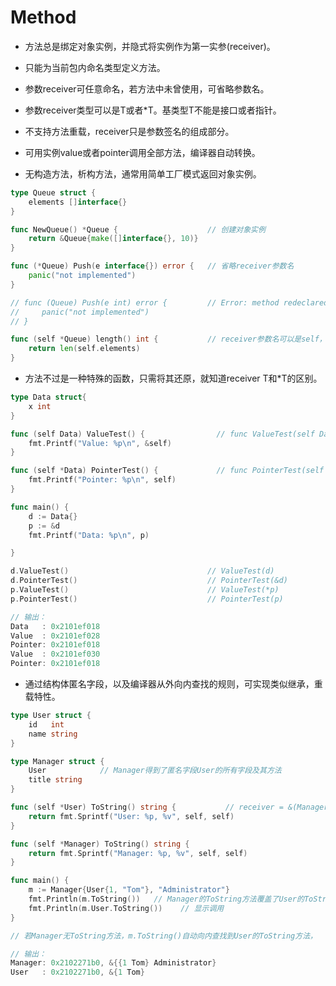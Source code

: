 
Method
=========

- 方法总是绑定对象实例，并隐式将实例作为第一实参(receiver)。

- 只能为当前包内命名类型定义方法。

- 参数receiver可任意命名，若方法中未曾使用，可省略参数名。

- 参数receiver类型可以是T或者*T。基类型T不能是接口或者指针。

- 不支持方法重载，receiver只是参数签名的组成部分。

- 可用实例value或者pointer调用全部方法，编译器自动转换。

- 无构造方法，析构方法，通常用简单工厂模式返回对象实例。

```go
type Queue struct {
    elements []interface{}
}

func NewQueue() *Queue {                    // 创建对象实例
    return &Queue{make([]interface{}, 10)}
}

func (*Queue) Push(e interface{}) error {   // 省略receiver参数名
    panic("not implemented")
}

// func (Queue) Push(e int) error {         // Error: method redeclared: Queue.Push
//     panic("not implemented")
// }

func (self *Queue) length() int {           // receiver参数名可以是self，this或其他
    return len(self.elements)
}
```

- 方法不过是一种特殊的函数，只需将其还原，就知道receiver T和*T的区别。

```go
type Data struct{
    x int
}

func (self Data) ValueTest() {                // func ValueTest(self Data);
    fmt.Printf("Value: %p\n", &self)
}

func (self *Data) PointerTest() {             // func PointerTest(self *Data);
    fmt.Printf("Pointer: %p\n", self)
}

func main() {
    d := Data{}
    p := &d
    fmt.Printf("Data: %p\n", p)

}

d.ValueTest()                               // ValueTest(d)
d.PointerTest()                             // PointerTest(&d)
p.ValueTest()                               // ValueTest(*p)
p.PointerTest()                             // PointerTest(p)

// 输出：
Data   : 0x2101ef018
Value  : 0x2101ef028
Pointer: 0x2101ef018
Value  : 0x2101ef030
Pointer: 0x2101ef018
```

- 通过结构体匿名字段，以及编译器从外向内查找的规则，可实现类似继承，重载特性。

```go
type User struct {
    id   int
    name string
}

type Manager struct {
    User            // Manager得到了匿名字段User的所有字段及其方法
    title string
}

func (self *User) ToString() string {           // receiver = &(Manager.User)
    return fmt.Sprintf("User: %p, %v", self, self)
}

func (self *Manager) ToString() string {
    return fmt.Sprintf("Manager: %p, %v", self, self)
}

func main() {
    m := Manager{User{1, "Tom"}, "Administrator"}
    fmt.Println(m.ToString())   // Manager的ToString方法覆盖了User的ToString，类似重载
    fmt.Println(m.User.ToString())    // 显示调用
}

// 若Manager无ToString方法，m.ToString()自动向内查找到User的ToString方法，

// 输出：
Manager: 0x2102271b0, &{{1 Tom} Administrator}
User   : 0x2102271b0, &{1 Tom}
```
